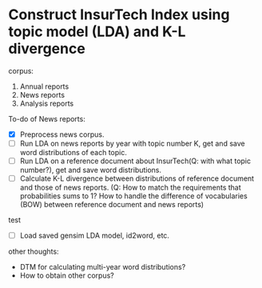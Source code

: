 # Construct InsurTech Index using topic model (LDA) and K-L divergence



corpus:
1. Annual reports
2. News reports
3. Analysis reports
   

To-do of News reports:
- [x] Preprocess news corpus.
- [ ] Run LDA on news reports by year with topic number K, get and save word distributions of each topic.
- [ ] Run LDA on a reference document about InsurTech(Q: with what topic number?), get and save word distributions.
- [ ] Calculate K-L divergence between distributions of reference document and those of news reports. (Q: How to match the requirements that probabilities sums to 1? How to handle the difference of vocabularies (BOW) between reference document and news reports)

test
- [ ] Load saved gensim LDA model, id2word, etc.

other thoughts:
- DTM for calculating multi-year word distributions?
- How to obtain other corpus?